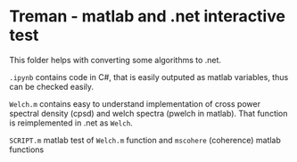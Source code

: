 # Treman - matlab and .net interactive test

This folder helps with converting some algorithms to .net.

`.ipynb` contains code in C#, that is easily outputed as matlab variables, thus can be checked easily.

`Welch.m` contains easy to understand implementation of cross power spectral density (cpsd) and welch spectra (pwelch in matlab). That function is reimplemented in .net as `Welch`.

`SCRIPT.m` matlab test of `Welch.m` function and `mscohere` (coherence) matlab functions